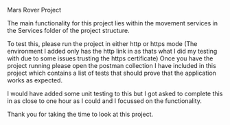 Mars Rover Project

The main functionality for this project lies within the movement services in the Services folder of the project structure.

To test this, please run the project in either http or https mode (The environment I added only has the http link in as thats what I did my testing with due to some issues trusting the https certificate)
Once you have the project running please open the postman collection I have included in this project which contains a list of tests that should prove that the application works as expected.

I would have added some unit testing to this but I got asked to complete this in as close to one hour as I could and I focussed on the functionality.


Thank you for taking the time to look at this project.